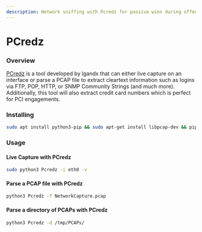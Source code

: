 ```yaml
---
description: Network sniffing with Pcredz for passive wins during offensive engagements.
---
```


# PCredz

### Overview

[PCredz](https://github.com/lgandx/PCredz) is a tool developed by lgandx that can either live capture on an interface or parse a PCAP file to extract cleartext information such as logins via FTP, POP, HTTP, or SNMP Community Strings (and much more). Additionally, this tool will also extract credit card numbers which is perfect for PCI engagements.

### Installing

```bash
sudo apt install python3-pip && sudo apt-get install libpcap-dev && pip3 install Cython && pip3 install python-libpcap && git clone https://github.com/lgandx/PCredz
```

### Usage

#### Live Capture with PCredz

```bash
sudo python3 Pcredz -i eth0 -v
```

#### Parse a PCAP file with PCredz

```bash
python3 Pcredz -f NetworkCapture.pcap
```

#### Parse a directory of PCAPs with PCredz

```bash
python3 Pcredz -d /tmp/PCAPs/
```
